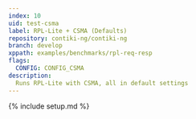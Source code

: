 ```yaml
---
index: 10
uid: test-csma
label: RPL-Lite + CSMA (Defaults)
repository: contiki-ng/contiki-ng
branch: develop
xppath: examples/benchmarks/rpl-req-resp
flags:
  CONFIG: CONFIG_CSMA
description:
  Runs RPL-Lite with CSMA, all in default settings
---
```


{% include setup.md %}
